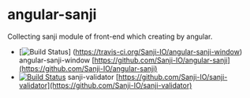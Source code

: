 angular-sanji
===============
Collecting sanji module of front-end which creating by angular.

- [![Build Status](https://travis-ci.org/Sanji-IO/angular-sanji-window.svg?branch=master)] (https://travis-ci.org/Sanji-IO/angular-sanji-window) angular-sanji-window [https://github.com/Sanji-IO/angular-sanji](https://github.com/Sanji-IO/angular-sanji)
- [![Build Status](https://travis-ci.org/Sanji-IO/sanji-validator.svg?branch=master)](https://travis-ci.org/Sanji-IO/sanji-validator) sanji-validator [https://github.com/Sanji-IO/sanji-validator](https://github.com/Sanji-IO/sanji-validator)
